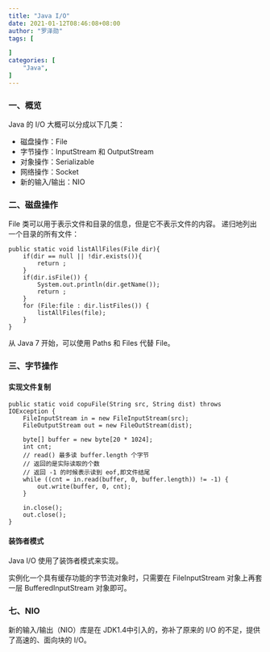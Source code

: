 ```yaml
---
title: "Java I/O"
date: 2021-01-12T08:46:08+08:00
author: "罗泽勋"
tags: [

]
categories: [
    "Java",
]
---
```


### 一、概览
Java 的 I/O 大概可以分成以下几类：
* 磁盘操作：File
* 字节操作：InputStream 和 OutputStream 
* 对象操作：Serializable
* 网络操作：Socket
* 新的输入/输出：NIO

### 二、磁盘操作
File 类可以用于表示文件和目录的信息，但是它不表示文件的内容。
递归地列出一个目录的所有文件：
```
public static void listAllFiles(File dir){
    if(dir == null || !dir.exists()){
        return ;
    }
    if(dir.isFile()) {
        System.out.println(dir.getName());
        return ;
    }
    for (File:file : dir.listFiles()) {
        listAllFiles(file);
    }
}
```
从 Java 7 开始，可以使用 Paths 和 Files 代替 File。

### 三、字节操作
#### 实现文件复制
```
public static void copuFile(String src, String dist) throws IOException {
    FileInputStream in = new FileInputStream(src);
    FileOutputStream out = new FileOutStream(dist);

    byte[] buffer = new byte[20 * 1024];
    int cnt;
    // read() 最多读 buffer.length 个字节
    // 返回的是实际读取的个数
    // 返回 -1 的时候表示读到 eof,即文件结尾
    while ((cnt = in.read(buffer, 0, buffer.length)) != -1) {
        out.write(buffer, 0, cnt);
    }

    in.close();
    out.close();
}
```

#### 装饰者模式
Java I/O 使用了装饰者模式来实现。

实例化一个具有缓存功能的字节流对象时，只需要在 FileInputStream 对象上再套一层 BufferedInputStream 对象即可。

### 七、NIO
新的输入/输出（NIO）库是在 JDK1.4中引入的，弥补了原来的 I/O 的不足，提供了高速的、面向块的 I/O。







































